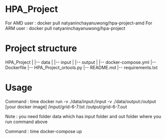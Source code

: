 # HPA_Project
For AMD user : docker pull natyaninchayanuwong/hpa-project-amd
For ARM user : docker pull natyaninchayanuwong/hpa-project

# Project structure
HPA_Project
|
|-- data
|   |-- input
|   |-- output
|
|-- docker-compose.yml
|-- Dockerfile
|-- HPA_Project_ortools.py
|-- README.md
|-- requirements.txt

# Usage
Command : time docker run -v ./data/input:/input  -v ./data/output:/output [your docker image] /input/grid-6-7.txt /output/grid-6-7.out

Note : you need folder data which has input folder and out folder where you run command above

Command : time docker-compose up 

